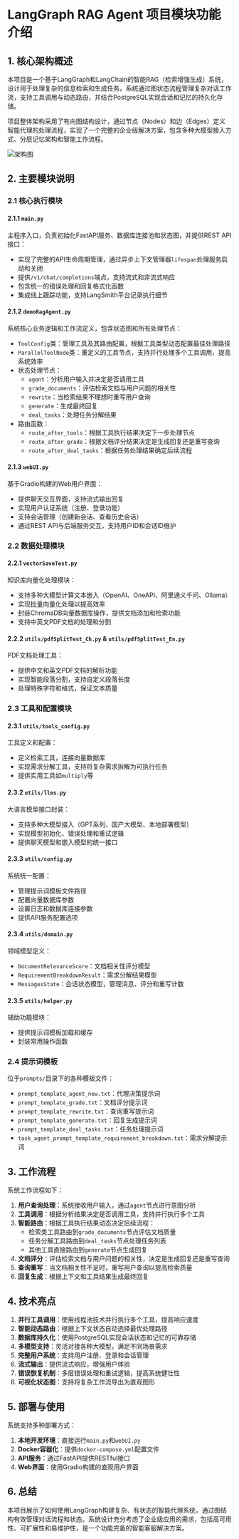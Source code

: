 # LangGraph RAG Agent 项目模块功能介绍

## 1. 核心架构概述

本项目是一个基于LangGraph和LangChain的智能RAG（检索增强生成）系统，设计用于处理复杂的信息检索和生成任务。系统通过图状态流程管理复杂对话工作流，支持工具调用与动态路由，并结合PostgreSQL实现会话和记忆的持久化存储。

项目整体架构采用了有向图结构设计，通过节点（Nodes）和边（Edges）定义智能代理的处理流程，实现了一个完整的企业级解决方案，包含多种大模型接入方式、分层记忆架构和智能工作流程。

![架构图](graph.png)

## 2. 主要模块说明

### 2.1 核心执行模块

#### 2.1.1 `main.py`

主程序入口，负责初始化FastAPI服务、数据库连接池和状态图，并提供REST API接口：

- 实现了完整的API生命周期管理，通过异步上下文管理器`lifespan`处理服务启动和关闭
- 提供`/v1/chat/completions`端点，支持流式和非流式响应
- 包含统一的错误处理和回复格式化函数
- 集成线上跟踪功能，支持LangSmith平台记录执行细节

#### 2.1.2 `demoRagAgent.py`

系统核心业务逻辑和工作流定义，包含状态图和所有处理节点：

- `ToolConfig`类：管理工具及其路由配置，根据工具类型动态配置最佳处理路径
- `ParallelToolNode`类：重定义的工具节点，支持并行处理多个工具调用，提高系统效率
- 状态处理节点：
  - `agent`：分析用户输入并决定是否调用工具
  - `grade_documents`：评估检索文档与用户问题的相关性
  - `rewrite`：当检索结果不理想时重写用户查询
  - `generate`：生成最终回复
  - `deal_tasks`：处理任务分解结果
- 路由函数：
  - `route_after_tools`：根据工具执行结果决定下一步处理节点
  - `route_after_grade`：根据文档评分结果决定是生成回复还是重写查询
  - `route_after_deal_tasks`：根据任务处理结果确定后续流程

#### 2.1.3 `webUI.py`

基于Gradio构建的Web用户界面：

- 提供聊天交互界面，支持流式输出回复
- 实现用户认证系统（注册、登录功能）
- 支持会话管理（创建新会话、查看历史会话）
- 通过REST API与后端服务交互，支持用户ID和会话ID维护

### 2.2 数据处理模块

#### 2.2.1 `vectorSaveTest.py`

知识库向量化处理模块：

- 支持多种大模型计算文本嵌入（OpenAI、OneAPI、阿里通义千问、Ollama）
- 实现批量向量化处理以提高效率
- 封装ChromaDB向量数据库操作，提供文档添加和检索功能
- 支持中英文PDF文档的处理和分割

#### 2.2.2 `utils/pdfSplitTest_Ch.py` & `utils/pdfSplitTest_En.py`

PDF文档处理工具：

- 提供中文和英文PDF文档的解析功能
- 实现智能段落分割，支持自定义段落长度
- 处理特殊字符和格式，保证文本质量

### 2.3 工具和配置模块

#### 2.3.1 `utils/tools_config.py`

工具定义和配置：

- 定义检索工具，连接向量数据库
- 实现需求分解工具，支持将复杂需求拆解为可执行任务
- 提供实用工具如`multiply`等

#### 2.3.2 `utils/llms.py`

大语言模型接口封装：

- 支持多种大模型接入（GPT系列、国产大模型、本地部署模型）
- 实现模型初始化、错误处理和重试逻辑
- 提供聊天模型和嵌入模型的统一接口

#### 2.3.3 `utils/config.py`

系统统一配置：

- 管理提示词模板文件路径
- 配置向量数据库参数
- 设置日志和数据库连接参数
- 提供API服务配置选项

#### 2.3.4 `utils/domain.py`

领域模型定义：

- `DocumentRelevanceScore`：文档相关性评分模型
- `RequirementBreakdownResult`：需求分解结果模型
- `MessagesState`：会话状态模型，管理消息、评分和重写计数

#### 2.3.5 `utils/helper.py`

辅助功能模块：

- 提供提示词模板加载和缓存
- 封装常用操作函数

### 2.4 提示词模板

位于`prompts/`目录下的各种模板文件：

- `prompt_template_agent_new.txt`：代理决策提示词
- `prompt_template_grade.txt`：文档评分提示词
- `prompt_template_rewrite.txt`：查询重写提示词
- `prompt_template_generate.txt`：回复生成提示词
- `prompt_template_deal_tasks.txt`：任务处理提示词
- `task_agent_prompt_template_requirement_breakdown.txt`：需求分解提示词

## 3. 工作流程

系统工作流程如下：

1. **用户查询处理**：系统接收用户输入，通过`agent`节点进行意图分析
2. **工具调用**：根据分析结果决定是否调用工具，支持并行执行多个工具
3. **智能路由**：根据工具执行结果动态决定后续流程：
   - 检索类工具路由到`grade_documents`节点评估文档质量
   - 任务分解工具路由到`deal_tasks`节点处理任务列表
   - 其他工具直接路由到`generate`节点生成回复
4. **文档评分**：评估检索文档与用户问题的相关性，决定是生成回复还是重写查询
5. **查询重写**：当文档相关性不足时，重写用户查询以提高检索质量
6. **回复生成**：根据上下文和工具结果生成最终回复

## 4. 技术亮点

1. **并行工具调用**：使用线程池技术并行执行多个工具，提高响应速度
2. **智能动态路由**：根据上下文状态自动选择最优处理路径
3. **数据库持久化**：使用PostgreSQL实现会话状态和记忆的可靠存储
4. **多模型支持**：灵活对接各种大模型，满足不同场景需求
5. **完整用户系统**：支持用户注册、登录和会话管理
6. **流式输出**：提供流式响应，增强用户体验
7. **错误恢复机制**：多层错误处理和重试逻辑，提高系统健壮性
8. **可视化状态图**：支持将复杂工作流导出为直观图形

## 5. 部署与使用

系统支持多种部署方式：

1. **本地开发环境**：直接运行`main.py`和`webUI.py`
2. **Docker容器化**：提供`docker-compose.yml`配置文件
3. **API服务**：通过FastAPI提供RESTful接口
4. **Web界面**：使用Gradio构建的直观用户界面

## 6. 总结

本项目展示了如何使用LangGraph构建复杂、有状态的智能代理系统，通过图结构有效管理对话流程和状态。系统设计充分考虑了企业级应用的需求，包括高可用性、可扩展性和易维护性，是一个功能完备的智能客服解决方案。 